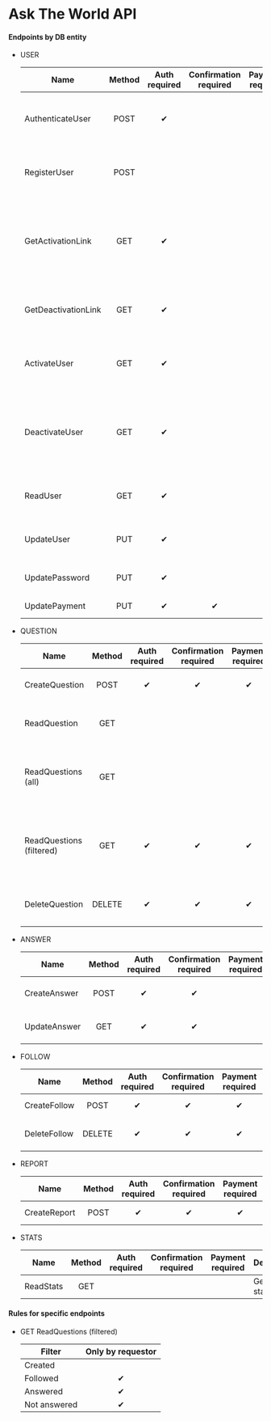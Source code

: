 # Ask The World API

#### Endpoints by DB entity

- USER

    | Name | Method | Auth required | Confirmation required | Payment required | Description |
    |------|:------:|:-------------:|:---------------------:|:----------------:|-------------|
    | AuthenticateUser | POST | ✔ ||| Authenticates user by JWT or username and password |
    | RegisterUser | POST |||| Creates new user with unique email and username |
    | GetActivationLink | GET | ✔ ||| Sends email confirmation link to user's mailbox, link contains email confirmation token |
    | GetDeactivationLink | GET | ✔ ||| Sends account deactivation link to user's mailbox |
    | ActivateUser | GET | ✔ ||| Called by clicking an activation link, confirms user's email |
    | DeactivateUser | GET | ✔ ||| Called by clicking deactivation link, removes user as well as his questions and answers  |
    | ReadUser | GET | ✔ ||| Gets user's object excluding password |
    | UpdateUser | PUT | ✔ ||| Updates user's personal details |
    | UpdatePassword | PUT | ✔ ||| Updates user's password |
    | UpdatePayment | PUT | ✔ | ✔ || Stores payment info |

- QUESTION

    | Name | Method | Auth required | Confirmation required | Payment required | Description |
    |------|:------:|:-------------:|:---------------------:|:----------------:|-------------|
    | CreateQuestion | POST | ✔ | ✔ | ✔ | Creates new question |
    | ReadQuestion | GET |||| Gets a single question object |
    | ReadQuestions (all) | GET |||| Gets limited number of questions from list of all questions |
    | ReadQuestions (filtered) | GET | ✔ | ✔ | ✔ | Gets limited number of questions from filtered list of questions |
    | DeleteQuestion | DELETE | ✔ | ✔ | ✔ | Deletes question and its answers |

- ANSWER

    | Name | Method | Auth required | Confirmation required | Payment required | Description |
    |------|:------:|:-------------:|:---------------------:|:----------------:|-------------|
    | CreateAnswer | POST | ✔ | ✔ || Creates new answer |
    | UpdateAnswer | GET | ✔ | ✔ || Updates existing answer |

- FOLLOW

    | Name | Method | Auth required | Confirmation required | Payment required | Description |
    |------|:------:|:-------------:|:---------------------:|:----------------:|-------------|
    | CreateFollow | POST | ✔ | ✔ | ✔ | Creates new follow |
    | DeleteFollow | DELETE | ✔ | ✔ | ✔ | Deletes existing follow |

- REPORT

    | Name | Method | Auth required | Confirmation required | Payment required | Description |
    |------|:------:|:-------------:|:---------------------:|:----------------:|-------------|
    | CreateReport | POST | ✔ | ✔ | ✔ | Creates new report |

- STATS

    | Name | Method | Auth required | Confirmation required | Payment required | Description |
    |------|:------:|:-------------:|:---------------------:|:----------------:|-------------|
    | ReadStats | GET |||| Gets overall statistics |

#### Rules for specific endpoints

- GET ReadQuestions (filtered)

    | Filter | Only by requestor |
    |--------|:------:|
    | Created ||
    | Followed | ✔ |
    | Answered | ✔ |
    | Not answered | ✔ |
